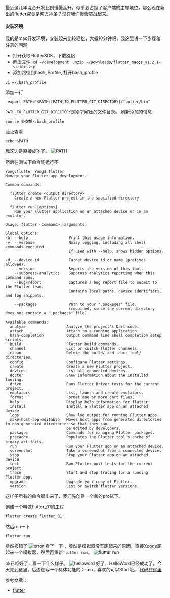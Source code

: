 最近这几年混合开发比例慢慢高升，似乎要占据了客户端的主导地位，那么现在新出的flutter究竟是何方神圣？现在我们慢慢实战起来。
#### 安装环境
我的是mac开发环境，安装起来比较轻松，大概10分钟吧，我这里讲一下步骤和注意的问题
- 打开获取FlutterSDK，下载[SDK](https://storage.googleapis.com/flutter_infra/releases/stable/macos/flutter_macos_v1.2.1-stable.zip)
- 解压文件` cd ~/development`
` unzip ~/Downloads/flutter_macos_v1.2.1-stable.zip`
- 添加路径到bash_Profile,
打开bash_profile
```
vi ~/.bash_profile
```
添加一行
```
 export PATH="$PATH:[PATH_TO_FLUTTER_GIT_DIRECTORY]/flutter/bin"

```
`PATH_TO_FLUTTER_GIT_DIRECTORY`是刚才解压的文件目录。
刷新添加的信息
```
source $HOME/.bash_profile
```

验证查看
```
echo $PATH
```
我这边是直接成功了。
![PATH](https://upload-images.jianshu.io/upload_images/783986-108516196012508b.png?imageMogr2/auto-orient/strip%7CimageView2/2/w/1240)

然后在测试下命令能运行不
```
Yong:flutter Yong$ flutter
Manage your Flutter app development.

Common commands:

  flutter create <output directory>
    Create a new Flutter project in the specified directory.

  flutter run [options]
    Run your Flutter application on an attached device or in an emulator.

Usage: flutter <command> [arguments]

Global options:
-h, --help                  Print this usage information.
-v, --verbose               Noisy logging, including all shell commands executed.
                            If used with --help, shows hidden options.

-d, --device-id             Target device id or name (prefixes allowed).
    --version               Reports the version of this tool.
    --suppress-analytics    Suppress analytics reporting when this command runs.
    --bug-report            Captures a bug report file to submit to the Flutter team.
                            Contains local paths, device identifiers, and log snippets.

    --packages              Path to your ".packages" file.
                            (required, since the current directory does not contain a ".packages" file)

Available commands:
  analyze                  Analyze the project's Dart code.
  attach                   Attach to a running application.
  bash-completion          Output command line shell completion setup scripts.
  build                    Flutter build commands.
  channel                  List or switch flutter channels.
  clean                    Delete the build/ and .dart_tool/ directories.
  config                   Configure Flutter settings.
  create                   Create a new Flutter project.
  devices                  List all connected devices.
  doctor                   Show information about the installed tooling.
  drive                    Runs Flutter Driver tests for the current project.
  emulators                List, launch and create emulators.
  format                   Format one or more dart files.
  help                     Display help information for flutter.
  install                  Install a Flutter app on an attached device.
  logs                     Show log output for running Flutter apps.
  make-host-app-editable   Moves host apps from generated directories to non-generated directories so that they can
                           be edited by developers.
  packages                 Commands for managing Flutter packages.
  precache                 Populates the Flutter tool's cache of binary artifacts.
  run                      Run your Flutter app on an attached device.
  screenshot               Take a screenshot from a connected device.
  stop                     Stop your Flutter app on an attached device.
  test                     Run Flutter unit tests for the current project.
  trace                    Start and stop tracing for a running Flutter app.
  upgrade                  Upgrade your copy of Flutter.
  version                  List or switch flutter versions.
```
这样子所有的命令都出来了，我们先创建一个新的pro试下。

创建一个叫做flutter_01的工程
```
flutter create flutter_01
```

然后run一下

```
flutter run
```
竟然报错了
![error](https://upload-images.jianshu.io/upload_images/783986-021983f40719c494.png?imageMogr2/auto-orient/strip%7CimageView2/2/w/1240)
看了一下 ，竟然是模拟器没有跑起来的原因，直接Xcode跑起来一个模拟器，然后再重新`flutter run`。
![flutter run](https://upload-images.jianshu.io/upload_images/783986-72d424b42edd5f46.png?imageMogr2/auto-orient/strip%7CimageView2/2/w/1240)


ok已经好了，看一下什么样子。
![helloword](https://upload-images.jianshu.io/upload_images/783986-a160027dfd41a936.png?imageMogr2/auto-orient/strip%7CimageView2/2/w/1240)
好了，HelloWord已经成功了。今天先到这里，后边在写一个具体功能的Demo，喜欢的可以Start哦。
[代码在这里](https://github.com/ifgyong/demo)



参考文章：
- [flutter](https://flutter.dev/)
